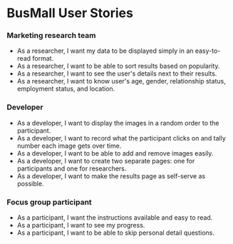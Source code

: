 # BusMall User Stories

### Marketing research team
- As a researcher, I want my data to be displayed simply in an easy-to-read format.
- As a researcher, I want to be able to sort results based on popularity.
- As a researcher, I want to see the user's details next to their results.
- As a researcher, I want to know user's age, gender, relationship status, employment status, and location.


### Developer
- As a developer, I want to display the images in a random order to the participant.
- As a developer, I want to record what the participant clicks on and tally number each image gets over time.
- As a developer, I want to be able to add and remove images easily.
- As a developer, I want to create two separate pages: one for participants and one for researchers.
- As a developer, I want to make the results page as self-serve as possible.



### Focus group participant
- As a participant, I want the instructions available and easy to read.
- As a participant, I want to see my progress.
- As a participant, I want to be able to skip personal detail questions.
